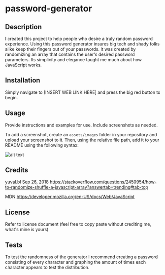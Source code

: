 # password-generator

## Description

I created this project to help people who desire a truly random password experience.
Using this password generator insures big tech and shady folks alike keep their fingers out of your passwords.
It was created by randomizing an array that contains the user's desired password parameters.
Its simplicity and elegance taught me much about how JavaScript works.

## Installation

Simply navigate to [INSERT WEB LINK HERE] and press the big red button to begin.

## Usage

Provide instructions and examples for use. Include screenshots as needed.

To add a screenshot, create an `assets/images` folder in your repository and upload your screenshot to it. Then, using the relative file path, add it to your README using the following syntax:

![alt text](assets/images/screenshot.png)

## Credits

yuval.bl Sep 26, 2018
https://stackoverflow.com/questions/2450954/how-to-randomize-shuffle-a-javascript-array?answertab=trending#tab-top

MDN https://developer.mozilla.org/en-US/docs/Web/JavaScript

## License

Refer to license document (feel free to copy paste without crediting me, what's mine is yours)

## Tests

To test the randomness of the generator I recommend creating a password consisting of every character and graphing the amount of times each character appears to test the distribution.
